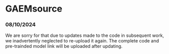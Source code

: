 # GAEMsource
### 08/10/2024
We are sorry for that due to updates made to the code in subsequent work, we inadvertently neglected to re-upload it again.
The complete code and pre-trainded model link will be uploaded after updating.
